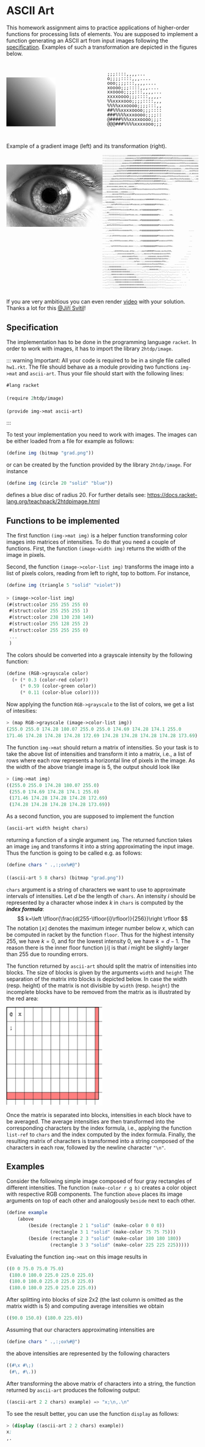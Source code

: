 # ASCII Art


This homework assignment aims to practice applications of higher-order functions for processing
lists of elements.  You are supposed to implement a function generating an ASCII art from input
images following the [specification](#specification).  Examples of such a
transformation are depicted in the figures below.


<div style="display: flex;">
<div style="width: 51%; border: 0px solid black; padding: 20px 0;">
<img src="/img/grad.png" style="width: 50%; padding: 20px 0; margin-left: auto; margin-right: auto;" />
</div>

<div style="width: 35%; border: 0px solid black; line-height: 1px">

<div class="language-">
<pre class="vp-code" style="background: var(--vp-c-bg)">
<code style="line-height: 1">
<span class="line"><span> ;;;::::,,,,...       </span></span>
<span class="line"><span> o;;;;::::,,,....     </span></span>
<span class="line"><span> ooo;;;;:::,,,,....   </span></span>
<span class="line"><span> xoooo;;;::::,,,....  </span></span>
<span class="line"><span> xxoooo;;;;:::,,,,... </span></span>
<span class="line"><span> xxxxoooo;;;::::,,,,. </span></span>
<span class="line"><span> %%xxxxooo;;;;::::,,, </span></span>
<span class="line"><span> %%%%xxxoooo;;;;:::,, </span></span>
<span class="line"><span> ##%%%xxxxoooo;;;:::: </span></span>
<span class="line"><span> ###%%%%xxxoooo;;;;:: </span></span>
<span class="line"><span> @####%%%xxxxoooo;;;: </span></span>
<span class="line"><span> @@@###%%%%xxxxooo;;; </span></span>
</code>
</pre>
</div>

</div>
</div>
Example of a gradient image (left) and its transformation (right).


<div style="display: flex;">

<div style="width: 51%; border: 0px solid black; padding: 20px 0;">
<img src="/img/oko.png" style="padding: 20px 0; margin-left: auto; margin-right: auto;" />
</div>

<div class="language-" style="overflow-x: initial; width: 50%">
<pre class="vp-code" style="font-size: 0.4em; overflow-x: initial; background: var(--vp-c-bg)">
<code style="line-height: 1">
<span class="line"><span>::::::;;;;;;;;;;;;;;;;;oooooooxxxxx%%%%%%%%%%############%%%%%%%xxxxxxxxxxooooo;;;;;;:::::,,,,,,. </span></span>
<span class="line"><span>::::;;;;;;;;;;;;;;;;;oooooooxxx%%%%###############%%###%%%%%%%%#%%%%%%xxxxxxoooooo;;;;;:::,,,,,,. </span></span>
<span class="line"><span>::;;;;;;;;;;;;;;;;;;oooooxxx%%######%%%%#######%%%%%%%xxxx%x%%%%%%%%%%%%%xxxxxxooooo;;;;::::,,,,, </span></span>
<span class="line"><span>:;;;;;;;;;;;;;;;;;ooooxxx%%%#######%%%###############%%%%%%xoxooooxxxxx%%%%%xxxxxoooooo;;::::,,,, </span></span>
<span class="line"><span>;;;;;;;;;;;;;;;;;oooxx%%%##################################%xxxxxo;:::;oxxxxx%%%xxxxxooo;;;;::::, </span></span>
<span class="line"><span>;;;;;;;;;;;;;;;ooox%%%###################################%%%%%xxxoxoooxo;::;ooxx%%xxxxoooo;;;:::: </span></span>
<span class="line"><span>;;;;;;;;;;;;;ooox%%%%%%###################%###############%#%xxxxxxoxooo:;;:,,,;oxx%%xxxoooo;;;:: </span></span>
<span class="line"><span>;;;;;;;;;;;ooox%%%%%%%%###%%####%%%%%%%%%%%###%%%%%%%%%%%%##%%%%%%xoooooxooo;;;;o;ooxxxxxooooo;;: </span></span>
<span class="line"><span>;;;;;;;;;;oox%%%%%%%%%%##%%%%%%%x%%%%############%%%%xxoooxx%%%%%xxxxx%xxxxxxxo::,.,:;xxxxxooo;;; </span></span>
<span class="line"><span>;;;;;;;;ooox%%xx%%%%%%%%%%%%xxxx%%###%#############%%%%xo;;;;;ooxx%%xxx%x%xxoooo;:,,:;oxxxxoooo;; </span></span>
<span class="line"><span>;;;;;;;ooxxxxxxxxxx%%%%%%xxxxx%###%%%%%%%%%%%%%######%%%xo;:,,,,::;ox%%xxxxxxxxooo;:,,,:;oxxooo;; </span></span>
<span class="line"><span>;;;;;;ooooxxxxxxx%%%%%%xxxxxx%##%%%%%%xxx%xx%x%%%%%%%%%#%xo;,... .,,;oxxxxxxooo;ooxo;oo;;ooooo;;: </span></span>
<span class="line"><span>::::;;;;ooooxxxx%%%%%xxxxxx%###%%xxxx%xooxxxxxx%xxx%%%%%%%%x;.      .,,;oxxxxxxxoo;;;xooooo;;;;;; </span></span>
<span class="line"><span>::::::;;;ooxxox%%%%%xxxxox%##%xxxxxxxxxxxx%%x%%%xxxxxx%%%%xx::         ,:;oxxoxoxxxxox%xo:;;;;;;; </span></span>
<span class="line"><span>,,,,:::;;ooxx%%%%%%xxxxoox%#xxxxxxooxxx%#######%%%%%xoxx%%;,. .         .,:ooxooooo;::;;;;:::;::: </span></span>
<span class="line"><span>,,,,:::;ox%%#%%%%%xxxxoox%#%xooxxo;ox%%@@@@@@@@@#%%%%oox;.  .            ..,;ooooo;;;;::::::;::;: </span></span>
<span class="line"><span>.,,,::;o%%%%%%%%%xxxxxoox#%xo;oo;;ox%@@@@@@@@@@@@@#%%x::     ,,,           .,:;oo;;;;;;;;:,,,,,,, </span></span>
<span class="line"><span>..,,,;%%%%%%%%%%xxxxxooo%%xoo;xo;;x%@@@@@@@@@@@@@@@%x..,     :xo,           .,:;;;;::::::::::,,,, </span></span>
<span class="line"><span>...,:x%%%%%%%%%%xxxxooox%%xooooo;;x#@@@@@@@@@@@@@@@#x;.:;,:;;x%%;.            .,:;:::,,,,,,:::::: </span></span>
<span class="line"><span> ..,oo%%x%%%%%%%xxxxoooo%%xo;;;;:ox#@@@@@@@@@@@@@@@#%xxoxooxox%%o.             .,:,,,,,,,,,,,,,,, </span></span>
<span class="line"><span>   ,:;oxx%%%%%%xxxxooooox%%;::::,:o%@@@@@@@@@@@@@@@##xoxx%x%x%%%x.             .....  ........... </span></span>
<span class="line"><span>   .::;o:o%%%%%%xxxooo;ox%xo::::::o%@@@@@@@@@@@@@@#%%xooxxxxox%%o.              ..      ......... </span></span>
<span class="line"><span>   ..,:oo;x%%%%%xxxxooo;o%%o::,:,,;o%@@@@@@@@@@@@##%xxooxxxx%%%%:               ..        ....... </span></span>
<span class="line"><span>   ...,:ox%%%%%%%xxxxoo;oxxx:::;:,:ox%#@@@@@@@@@##%%oooxxxxx%%%x.              ...             .. </span></span>
<span class="line"><span>........,,:o%%%%%%%xxxoo;o%%o;,,;::;oox%%######%%xxoo;oxx%xx%%%,              ...                 </span></span>
<span class="line"><span>,...,.....,,:;oxxxxxxxxooox%%;;;:;::;;ooxxxxx%%xooooxoxxxxx%%%:              ....                 </span></span>
<span class="line"><span>::,,,,,,,,,,,:::;;oooxxoooox%%xo;::;:::;;;ooooooo;ooxoxx%%%%%:.            ....                   </span></span>
<span class="line"><span>:::::::::::,,::::;;:::;;oooox%%xo;:;;;;oo%oooooooox%ooxox%%x:.          ......                    </span></span>
<span class="line"><span>::;;;;;;;;;::::::::::::::::;;ox%xx::;;;xxxxxxxxxoooooxx%%x;,.         .......                     </span></span>
<span class="line"><span>::;;;;;;;;;;;;;;;;;;:::::::::::;oxxxooooxxxxxx%xxox%%%xx;,.       ..........                      </span></span>
<span class="line"><span>::;;;;ooooooooooo;;;;;;;::::::::::::;xx%%%%xox%x%%%%xo;:,......,,........ .  ..                   </span></span>
<span class="line"><span>,::;;o;ooooooooooooooo;;;;;:::::::::,,,,:;;oooooxoo;;:,,,,,,..,,,,,,,,,...,. .,                   </span></span>
<span class="line"><span>,:::;;;;oooooooooxxoooooo;;;;;;::::,,,::,,,,,,,,,,,,:,:::,:,:,,,,,,....  . ..  ,                  </span></span>
<span class="line"><span>,,:::;;;ooooxxxxooxxxxooooooo;;;;:::::::::,,,,,,:,,,,,:,,,,:,,,,:...,.   ....                     </span></span>
<span class="line"><span>,,,:::;;;;oooxxxxxxxxxxxooooooo;;;;;;;:::::,,:,,:::,::,,,::,::,,,,,.....     .                    </span></span>
<span class="line"><span>.,,:::;;;;;oooxxxxxxooxxxxxoooooo;;o;;;;:;;::::::::,:::::,::,,,::,,,.,..       .                  </span></span>
<span class="line"><span>..,,:::;;;;;oooooxxxooooxxxxxxooooooo;;;;;;;;;:;;;::::::::,,,,..,,..   ... ..                     </span></span>
<span class="line"><span>...,,:::::;;;;;ooooooooooooooxxooooooo;;;;;;;;;;;;;:::::::,,,,,,,........ . .                     </span></span>
<span class="line"><span>...,,,,:::;;;;;;ooooooooooooooooxxoooooo;;;;;;;;;::::::;:,,,,,,,,.......                          </span></span>
</code>
</pre>
</div>
</div>


If you are very ambitious you can even render [video](https://www.youtube.com/watch?v=S6gRl7DPJQg)
with your solution. Thanks a lot for this <u>@Jiří Svítil</u>!


## Specification

The implementation has to be done in the programming language `racket`. In order to work with
images, it has to import the library `2htdp/image`.

::: warning Important:
All your code is required to be in a single
file called `hw1.rkt`. The file should behave as a module providing two functions
`img->mat` and `ascii-art`. Thus your file should start with the following lines:


```scheme
#lang racket

(require 2htdp/image)

(provide img->mat ascii-art)
```
:::

To test your implementation you need to work with images. The images can be either loaded from a
file for example as follows:

```scheme
(define img (bitmap "grad.png"))
```

or can be created by the function provided by the library `2htdp/image`. For instance
```scheme
(define img (circle 20 "solid" "blue"))
```
defines a blue disc of radius 20. For further details see:
https://docs.racket-lang.org/teachpack/2htdpimage.html


## Functions to be implemented

The first function `(img->mat img)` is a helper function transforming color images into matrices of
intensities. To do that you need a couple of functions. First, the function `(image-width img)`
returns the width of the image in pixels.

Second, the function `(image->color-list img)` transforms the image into a list of pixels colors,
reading from left to right, top to bottom. For instance,
```scheme
(define img (triangle 5 "solid" "violet"))

> (image->color-list img)
(#(struct:color 255 255 255 0)
 #(struct:color 255 255 255 1)
 #(struct:color 238 130 238 149)
 #(struct:color 255 128 255 2)
 #(struct:color 255 255 255 0)
 ...
 )
```
The colors should be converted into a grayscale intensity by the following function:
```scheme
(define (RGB->grayscale color)
  (+ (* 0.3 (color-red color))
     (* 0.59 (color-green color))
     (* 0.11 (color-blue color))))
```
Now applying the function `RGB->grayscale` to the list of colors, we get a list of intesities:
```scheme
> (map RGB->grayscale (image->color-list img))
(255.0 255.0 174.28 180.07 255.0 255.0 174.69 174.28 174.1 255.0 
171.46 174.28 174.28 174.28 172.69 174.28 174.28 174.28 174.28 173.69)
```


The function `img->mat` should return a matrix of intensities. So your task is to take the above list of intensities and transform 
it into a matrix, i.e., a list of rows where each row represents a horizontal line of pixels in the image. As the width of the above triangle image is 5, the output should look like
```scheme
> (img->mat img)
((255.0 255.0 174.28 180.07 255.0) 
 (255.0 174.69 174.28 174.1 255.0) 
 (171.46 174.28 174.28 174.28 172.69) 
 (174.28 174.28 174.28 174.28 173.69))
```

As a second function, you are supposed to implement the function
```scheme
(ascii-art width height chars)
```
returning a function of a single argument `img`. The returned function takes an image
`img` and transforms it into a string approximating the input image. Thus the function is going
to be called e.g. as follows:
```scheme
(define chars " .,:;ox%#@")

((ascii-art 5 8 chars) (bitmap "grad.png"))
```
`chars` argument is a string of characters we want to use to approximate intervals of intensities.
Let $d$ be the length of `chars`.
An intensity $i$ should be represented by a character whose index $k$ in `chars` is computed by
the __*index formula*__:
$$
k=\left \lfloor{\frac{d(255-\lfloor{i}\rfloor)}{256}}\right \rfloor
$$
The notation $\lfloor{x}\rfloor$ denotes the maximum integer number below $x$, which can be computed
in racket by the function `floor`. Thus for the highest intensity $255$, we have $k=0$, and for
the lowest intensity $0$, we have $k=d-1$. The reason there is the inner floor function
$\lfloor{i}\rfloor$ is that $i$ might be slightly larger than $255$ due to rounding errors. 

The function returned by `ascii-art` should split the matrix of intensities into blocks. The size of
blocks is given by the arguments `width` and `height` The separation of the matrix into blocks is
depicted below. In case the width (resp. height) of the matrix is not
divisible by `width` (resp. `height`) the incomplete blocks have to be removed from the matrix as is
illustrated by the red area:

<img src="/img/blocks.svg" style="width: 50%; margin-left: auto; margin-right: auto;" />

Once the matrix is separated into blocks, intensities in each block have to be averaged. The average
intensities are then transformed into the corresponding characters by the index formula,
i.e., applying the function `list-ref` to `chars` and the index computed by
the index formula. Finally, the resulting matrix of characters is transformed into a string composed
of the characters in each row, followed by the newline character `"\n"`.

## Examples

Consider the following simple image composed of four gray rectangles of different intensities. The
function `(make-color r g b)` creates a color object with respective RGB components. The function
`above` places its image arguments on top of each other and analogously `beside` next to each other.
```scheme
(define example 
    (above
        (beside (rectangle 2 1 "solid" (make-color 0 0 0))
                (rectangle 3 1 "solid" (make-color 75 75 75)))
        (beside (rectangle 2 3 "solid" (make-color 180 180 180))
                (rectangle 3 3 "solid" (make-color 225 225 225)))))
```
Evaluating the function `img->mat` on this image results in
```scheme
((0 0 75.0 75.0 75.0) 
 (180.0 180.0 225.0 225.0 225.0) 
 (180.0 180.0 225.0 225.0 225.0) 
 (180.0 180.0 225.0 225.0 225.0))
```
After splitting into blocks of size 2x2 (the last column is omitted as the matrix width is 5) 
and computing average intensities we obtain

```scheme
((90.0 150.0) (180.0 225.0))
```
Assuming that our characters approximating intensities are 
```scheme
(define chars " .,:;ox%#@")
```
the above intensities are represented by the following characters
```scheme
((#\x #\;) 
 (#\, #\.))
```
After transforming the above matrix of characters into a string, the function returned by
`ascii-art` produces the following output:
```scheme
((ascii-art 2 2 chars) example) => "x;\n,.\n"
```
To see the result better, you can use the function `display` as follows:
```scheme
> (display ((ascii-art 2 2 chars) example))
x;
,.    
```
